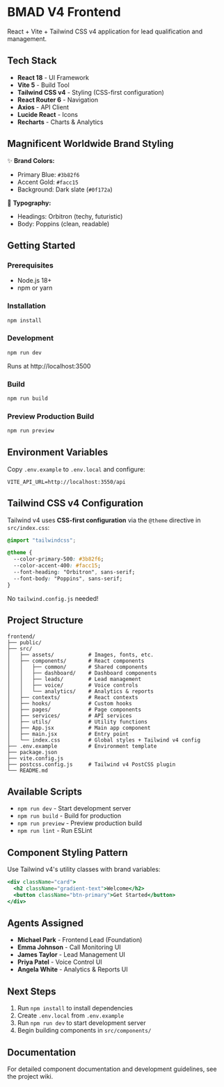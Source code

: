 # BMAD V4 Frontend

React + Vite + Tailwind CSS v4 application for lead qualification and management.

## Tech Stack

- **React 18** - UI Framework
- **Vite 5** - Build Tool
- **Tailwind CSS v4** - Styling (CSS-first configuration)
- **React Router 6** - Navigation
- **Axios** - API Client
- **Lucide React** - Icons
- **Recharts** - Charts & Analytics

## Magnificent Worldwide Brand Styling

✨ **Brand Colors:**
- Primary Blue: `#3b82f6`
- Accent Gold: `#facc15`
- Background: Dark slate (`#0f172a`)

🎨 **Typography:**
- Headings: Orbitron (techy, futuristic)
- Body: Poppins (clean, readable)

## Getting Started

### Prerequisites

- Node.js 18+
- npm or yarn

### Installation

```bash
npm install
```

### Development

```bash
npm run dev
```

Runs at http://localhost:3500

### Build

```bash
npm run build
```

### Preview Production Build

```bash
npm run preview
```

## Environment Variables

Copy `.env.example` to `.env.local` and configure:

```env
VITE_API_URL=http://localhost:3550/api
```

## Tailwind CSS v4 Configuration

Tailwind v4 uses **CSS-first configuration** via the `@theme` directive in `src/index.css`:

```css
@import "tailwindcss";

@theme {
  --color-primary-500: #3b82f6;
  --color-accent-400: #facc15;
  --font-heading: "Orbitron", sans-serif;
  --font-body: "Poppins", sans-serif;
}
```

No `tailwind.config.js` needed!

## Project Structure

```
frontend/
├── public/
├── src/
│   ├── assets/           # Images, fonts, etc.
│   ├── components/       # React components
│   │   ├── common/       # Shared components
│   │   ├── dashboard/    # Dashboard components
│   │   ├── leads/        # Lead management
│   │   ├── voice/        # Voice controls
│   │   └── analytics/    # Analytics & reports
│   ├── contexts/         # React contexts
│   ├── hooks/            # Custom hooks
│   ├── pages/            # Page components
│   ├── services/         # API services
│   ├── utils/            # Utility functions
│   ├── App.jsx           # Main app component
│   ├── main.jsx          # Entry point
│   └── index.css         # Global styles + Tailwind v4 config
├── .env.example          # Environment template
├── package.json
├── vite.config.js
├── postcss.config.js     # Tailwind v4 PostCSS plugin
└── README.md
```

## Available Scripts

- `npm run dev` - Start development server
- `npm run build` - Build for production
- `npm run preview` - Preview production build
- `npm run lint` - Run ESLint

## Component Styling Pattern

Use Tailwind v4's utility classes with brand variables:

```jsx
<div className="card">
  <h2 className="gradient-text">Welcome</h2>
  <button className="btn-primary">Get Started</button>
</div>
```

## Agents Assigned

- **Michael Park** - Frontend Lead (Foundation)
- **Emma Johnson** - Call Monitoring UI
- **James Taylor** - Lead Management UI
- **Priya Patel** - Voice Control UI
- **Angela White** - Analytics & Reports UI

## Next Steps

1. Run `npm install` to install dependencies
2. Create `.env.local` from `.env.example`
3. Run `npm run dev` to start development server
4. Begin building components in `src/components/`

## Documentation

For detailed component documentation and development guidelines, see the project wiki.
